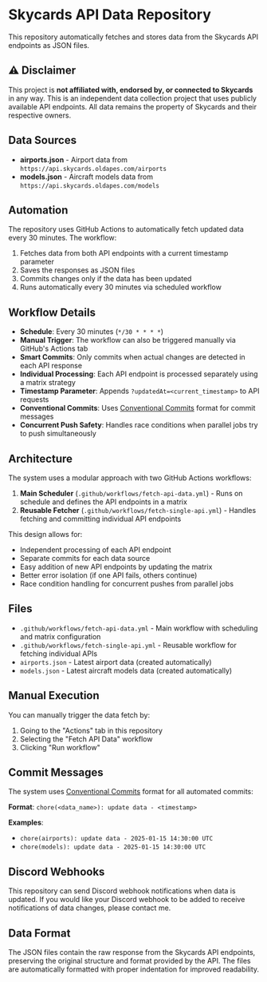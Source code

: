 # Skycards API Data Repository

This repository automatically fetches and stores data from the Skycards API endpoints as JSON files.

## ⚠️ Disclaimer

This project is **not affiliated with, endorsed by, or connected to Skycards** in any way. This is an independent data collection project that uses publicly available API endpoints. All data remains the property of Skycards and their respective owners.

## Data Sources

- **airports.json** - Airport data from `https://api.skycards.oldapes.com/airports`
- **models.json** - Aircraft models data from `https://api.skycards.oldapes.com/models`

## Automation

The repository uses GitHub Actions to automatically fetch updated data every 30 minutes. The workflow:

1. Fetches data from both API endpoints with a current timestamp parameter
2. Saves the responses as JSON files
3. Commits changes only if the data has been updated
4. Runs automatically every 30 minutes via scheduled workflow

## Workflow Details

- **Schedule**: Every 30 minutes (`*/30 * * * *`)
- **Manual Trigger**: The workflow can also be triggered manually via GitHub's Actions tab
- **Smart Commits**: Only commits when actual changes are detected in each API response
- **Individual Processing**: Each API endpoint is processed separately using a matrix strategy
- **Timestamp Parameter**: Appends `?updatedAt=<current_timestamp>` to API requests
- **Conventional Commits**: Uses [Conventional Commits](https://www.conventionalcommits.org/) format for commit messages
- **Concurrent Push Safety**: Handles race conditions when parallel jobs try to push simultaneously

## Architecture

The system uses a modular approach with two GitHub Actions workflows:

1. **Main Scheduler** (`.github/workflows/fetch-api-data.yml`) - Runs on schedule and defines the API endpoints in a matrix
2. **Reusable Fetcher** (`.github/workflows/fetch-single-api.yml`) - Handles fetching and committing individual API endpoints

This design allows for:

- Independent processing of each API endpoint
- Separate commits for each data source
- Easy addition of new API endpoints by updating the matrix
- Better error isolation (if one API fails, others continue)
- Race condition handling for concurrent pushes from parallel jobs

## Files

- `.github/workflows/fetch-api-data.yml` - Main workflow with scheduling and matrix configuration
- `.github/workflows/fetch-single-api.yml` - Reusable workflow for fetching individual APIs
- `airports.json` - Latest airport data (created automatically)
- `models.json` - Latest aircraft models data (created automatically)

## Manual Execution

You can manually trigger the data fetch by:

1. Going to the "Actions" tab in this repository
2. Selecting the "Fetch API Data" workflow
3. Clicking "Run workflow"

## Commit Messages

The system uses [Conventional Commits](https://www.conventionalcommits.org/) format for all automated commits:

**Format**: `chore(<data_name>): update data - <timestamp>`

**Examples**:

- `chore(airports): update data - 2025-01-15 14:30:00 UTC`
- `chore(models): update data - 2025-01-15 14:30:00 UTC`

## Discord Webhooks

This repository can send Discord webhook notifications when data is updated. If you would like your Discord webhook to be added to receive notifications of data changes, please contact me.

## Data Format

The JSON files contain the raw response from the Skycards API endpoints, preserving the original structure and format provided by the API. The files are automatically formatted with proper indentation for improved readability.
